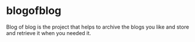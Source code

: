 blogofblog
==========

Blog of blog is the project that helps to archive the blogs you like and store and retrieve it when you needed it.
